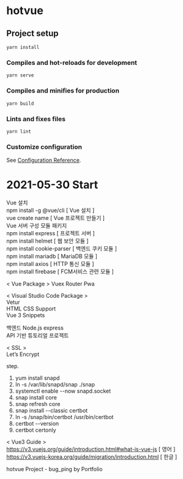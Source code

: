 # hotvue

## Project setup
```
yarn install
```

### Compiles and hot-reloads for development
```
yarn serve
```

### Compiles and minifies for production
```
yarn build
```

### Lints and fixes files
```
yarn lint
```

### Customize configuration
See [Configuration Reference](https://cli.vuejs.org/config/).

# 2021-05-30 Start
Vue 설치   
npm install -g @vue/cli [ Vue 설치 ]   
vue create name [ Vue 프로젝트 만들기 ]   
Vue 서버 구성 모듈 패키지   
npm install express [ 프로젝트 서버 ]   
npm install helmet [ 웹 보안 모듈 ]   
npm install cookie-parser [ 백엔드 쿠키 모듈 ]   
npm install mariadb [ MariaDB 모듈 ]   
npm install axios [ HTTP 통신 모듈 ]   
npm install firebase [ FCM서비스 관련 모듈 ]   

< Vue Package >
Vuex
Router
Pwa
   
< Visual Studio Code Package >   
Vetur   
HTML CSS Support   
Vue 3 Snippets   
   
백엔드 Node.js express   
API 기반 튜토리얼 프로젝트   

< SSL >   
Let’s Encrypt

step.   
1. yum install snapd   
2. ln -s /var/lib/snapd/snap ./snap   
3. systemctl enable --now snapd.socket   
4. snap install core   
5. snap refresh core   
6. snap install --classic certbot   
7. ln -s /snap/bin/certbot /usr/bin/certbot   
8. certbot --version   
9. certbot certonly


\< Vue3 Guide >   
https://v3.vuejs.org/guide/introduction.html#what-is-vue-js [ 영어 ]   
https://v3.vuejs-korea.org/guide/migration/introduction.html [ 한글 ]  

hotvue Project - bug_ping by Portfolio

